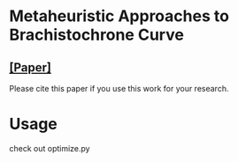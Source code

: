 # Metaheuristic Approaches to Brachistochrone Curve
## [[Paper]]()
Please cite this paper if you use this work for your research.

# Usage
check out optimize.py
